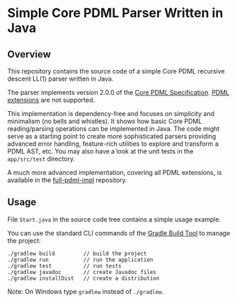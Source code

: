 # Simple Core PDML Parser Written in Java

## Overview

This repository contains the source code of a simple Core PDML recursive descent LL(1) parser written in Java.

The parser implements version 2.0.0 of the [Core PDML Specification](https://pdml-lang.dev/docs/core/specification/index.html).
[PDML extensions](https://pdml-lang.dev/docs/extensions/user_manual/index.html) are not supported.

This implementation is dependency-free and focuses on simplicity and minimalism (no bells and whistles).
It shows how basic Core PDML reading/parsing operations can be implemented in Java.
The code might serve as a starting point to create more sophisticated parsers providing advanced error handling, feature-rich utilities to explore and transform a PDML AST, etc.
You may also have a look at the unit tests in the `app/src/test` directory.

A much more advanced implementation, covering all PDML extensions, is available in the  [full-pdml-impl](https://github.com/pdml-lang/full-pdml-impl) repository.

## Usage

File `Start.java` in the source code tree contains a simple usage example.

You can use the standard CLI commands of the [Gradle Build Tool](https://gradle.org/) to manage the project:

```
./gradlew build         // build the project
./gradlew run           // run the application
./gradlew test          // run tests
./gradlew javadoc       // create Javadoc files
./gradlew installDist   // create a distribution
```

Note: On Windows type `gradlew` instead of `./gradlew`.
